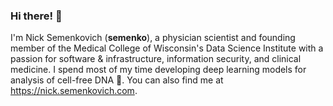 ### Hi there! 👋

I'm Nick Semenkovich (**semenko**), a physician scientist and founding member of the Medical College of Wisconsin's Data Science Institute with a passion for software & infrastructure, information security, and clinical medicine. I spend most of my time developing deep learning models for analysis of cell-free DNA 🧬. You can also find me at https://nick.semenkovich.com.
